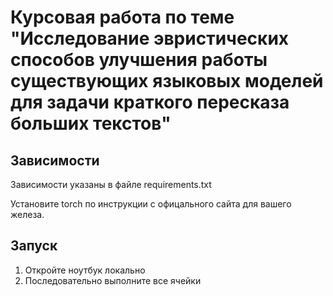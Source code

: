 # Курсовая работа по теме "Исследование эвристических способов улучшения работы существующих языковых моделей для задачи краткого пересказа больших текстов"
## Зависимости
Зависимости указаны в файле requirements.txt

Установите torch по инструкции с офицального сайта для вашего железа.

## Запуск
1. Откройте ноутбук локально
2. Последовательно выполните все ячейки
